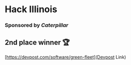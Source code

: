 # Hack Illinois 
### Sponsored by *Caterpillar*

## 2nd place winner 🏆
[https://devpost.com/software/green-fleet](Devpost Link)
